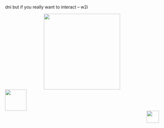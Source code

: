 dni but if you really want to interact – w2i
<div id="header" align="center">
  <img src="https://media4.giphy.com/media/WOaHDZVO708zsQiUQc/giphy.gif?cid=6c09b9527id08gxsv4lp66zy2ebt3d9w7ptskn239fjn4ygf&ep=v1_internal_gif_by_id&rid=giphy.gif&ct=s" width="250"/>
</div>
<div id="header" align="left">
  <img src="https://media4.giphy.com/media/j6qJfSy7i6rkqdsQjh/giphy.gif?cid=6c09b952nkrd1hog0dxogue0e6gfzqymkhwbh2tc9rc3fbab&ep=v1_internal_gif_by_id&rid=giphy.gif&ct=s" width="70"/>
</div>
<div id="header" align="right">
  <img src="https://media2.giphy.com/media/l41lZTWHvKfsskmpW/giphy.gif?cid=6c09b952q8fucg99lprb2e3qv1p9hzqviustgs4p6tghrcdg&ep=v1_internal_gif_by_id&rid=giphy.gif&ct=ts" width="40"/>
</div>


